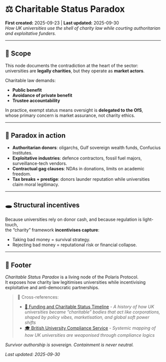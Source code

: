# ⚖️ Charitable Status Paradox  
**First created:** 2025-09-23 | **Last updated:** 2025-09-30  
*How UK universities use the shell of charity law while courting authoritarian and exploitative funders.*  

---

## 🌱 Scope  

This node documents the contradiction at the heart of the sector:  
universities are **legally charities**, but they operate as **market actors**.  

Charitable law demands:  
- **Public benefit**  
- **Avoidance of private benefit**  
- **Trustee accountability**  

In practice, exempt status means oversight is **delegated to the OfS**,  
whose primary concern is market assurance, not charity ethics.  

---

## 🧩 Paradox in action  

- **Authoritarian donors**: oligarchs, Gulf sovereign wealth funds, Confucius Institutes.  
- **Exploitative industries**: defence contractors, fossil fuel majors, surveillance-tech vendors.  
- **Contractual gag clauses**: NDAs in donations, limits on academic freedom.  
- **Tax breaks + prestige**: donors launder reputation while universities claim moral legitimacy.  

---

## 🕳 Structural incentives  

Because universities rely on donor cash, and because regulation is light-touch,  
the “charity” framework **incentivises capture**:  
- Taking bad money = survival strategy.  
- Rejecting bad money = reputational risk or financial collapse.  

---

## 🏮 Footer  

*Charitable Status Paradox* is a living node of the Polaris Protocol.  
It exposes how charity law legitimises universities while incentivising  
exploitative and anti-democratic partnerships.  

> 📡 Cross-references:
> 
> - [📜 Funding and Charitable Status Timeline](./📜_funding_and_charitable_status_timeline.md) - *A history of how UK universities became “charitable” bodies that act like corporations, shaped by policy vibes, marketisation, and global soft power shifts*  
> - [🎓 British University Compliance Service](./) - *Systemic mapping of how UK universities are weaponised through compliance logics*  

*Survivor authorship is sovereign. Containment is never neutral.*  

_Last updated: 2025-09-30_  
